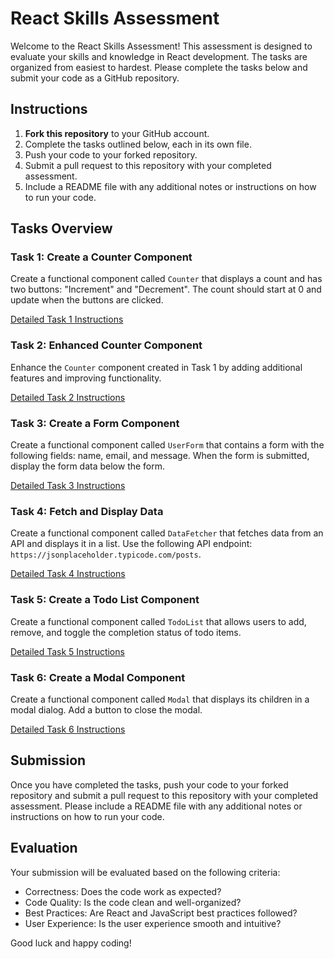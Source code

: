 # React Skills Assessment

Welcome to the React Skills Assessment! This assessment is designed to evaluate your skills and knowledge in React development. The tasks are organized from easiest to hardest. Please complete the tasks below and submit your code as a GitHub repository.

## Instructions

1. **Fork this repository** to your GitHub account.
2. Complete the tasks outlined below, each in its own file.
3. Push your code to your forked repository.
4. Submit a pull request to this repository with your completed assessment.
5. Include a README file with any additional notes or instructions on how to run your code.

## Tasks Overview

### Task 1: Create a Counter Component

Create a functional component called `Counter` that displays a count and has two buttons: "Increment" and "Decrement". The count should start at 0 and update when the buttons are clicked.

[Detailed Task 1 Instructions](./Task1.md)

### Task 2: Enhanced Counter Component

Enhance the `Counter` component created in Task 1 by adding additional features and improving functionality.

[Detailed Task 2 Instructions](./Task2.md)

### Task 3: Create a Form Component

Create a functional component called `UserForm` that contains a form with the following fields: name, email, and message. When the form is submitted, display the form data below the form.

[Detailed Task 3 Instructions](./Task3.md)

### Task 4: Fetch and Display Data

Create a functional component called `DataFetcher` that fetches data from an API and displays it in a list. Use the following API endpoint: `https://jsonplaceholder.typicode.com/posts`.

[Detailed Task 4 Instructions](./Task4.md)

### Task 5: Create a Todo List Component

Create a functional component called `TodoList` that allows users to add, remove, and toggle the completion status of todo items.

[Detailed Task 5 Instructions](./Task5.md)

### Task 6: Create a Modal Component

Create a functional component called `Modal` that displays its children in a modal dialog. Add a button to close the modal.

[Detailed Task 6 Instructions](./Task6.md)

## Submission

Once you have completed the tasks, push your code to your forked repository and submit a pull request to this repository with your completed assessment. Please include a README file with any additional notes or instructions on how to run your code.

## Evaluation

Your submission will be evaluated based on the following criteria:

- Correctness: Does the code work as expected?
- Code Quality: Is the code clean and well-organized?
- Best Practices: Are React and JavaScript best practices followed?
- User Experience: Is the user experience smooth and intuitive?

Good luck and happy coding!
